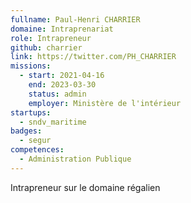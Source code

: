 ```yaml
---
fullname: Paul-Henri CHARRIER
domaine: Intraprenariat
role: Intrapreneur
github: charrier
link: https://twitter.com/PH_CHARRIER
missions:
  - start: 2021-04-16
    end: 2023-03-30
    status: admin
    employer: Ministère de l'intérieur
startups:
  - sndv_maritime
badges:
  - segur
competences:
  - Administration Publique
---
```

Intrapreneur sur le domaine régalien

